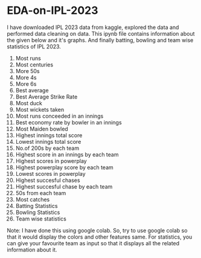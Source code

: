 # EDA-on-IPL-2023

I have downloaded IPL 2023 data from kaggle, explored the data and performed data cleaning on data. This ipynb file contains information about the given below and it's graphs. And finally batting, bowling and team wise statistics of IPL 2023.

1. Most runs
2. Most centuries
3. More 50s
4. More 4s
5. More 6s
6. Best average
7. Best Average Strike Rate
8. Most duck
9. Most wickets taken
10. Most runs conceeded in an innings
11. Best economy rate by bowler in an innings
12. Most Maiden bowled
13. Highest innings total score
14. Lowest innings total score
15. No.of 200s by each team
16. Highest score in an innings by each team
17. Highest scores in powerplay
18. Highest powerplay score by each team
19. Lowest scores in powerplay
20. Highest succesful chases
21. Highest succesful chase by each team
22. 50s from each team
23. Most catches
24. Batting Statistics
25. Bowling Statistics
26. Team wise statistics

Note: I have done this using google colab. So, try to use google colab so that it would display the colors and other features same. For statistics, you can give your favourite team as input so that it displays all the related information about it.

